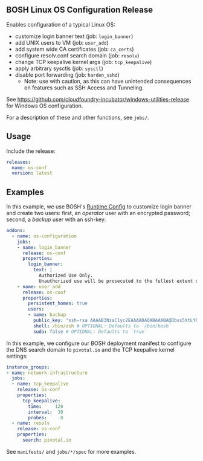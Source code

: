 ## BOSH Linux OS Configuration Release

Enables configuration of a typical Linux OS:

- customize login banner text (job: `login_banner`)
- add UNIX users to VM (job: `user_add`)
- add system wide CA certificates (job: `ca_certs`)
- configure resolv.conf search domain (job: `resolv`)
- change TCP keepalive kernel args (job: `tcp_keepalive`)
- apply arbitrary sysctls (job: `sysctl`)
- disable port forwarding (job: `harden_sshd`)
  - Note: use with caution, as this can have unintended consequences on features such as SSH Access and Tunneling.

See https://github.com/cloudfoundry-incubator/windows-utilities-release for Windows OS configuration.

For a description of these and other functions, see `jobs/`.

## Usage

Include the release:

```yaml
releases:
  name: os-conf
  version: latest
```

## Examples

In this example, we use BOSH's [Runtime Config](https://bosh.io/docs/runtime-config.html) to customize login banner and create two users: first, an _operator_ user with an encrypted password; second, a _backup_ user with an ssh-key:

```yaml
addons:
  - name: os-configuration
    jobs:
    - name: login_banner
      release: os-conf
      properties:
        login_banner:
          text: |
            Authorized Use Only.
            Unauthorized use will be prosecuted to the fullest extent of the law.
    - name: user_add
      release: os-conf
      properties:
        persistent_homes: true
        users:
        - name: backup
          public_key: "ssh-rsa AAAAB3NzaC1yc2EAAAADAQABAAABAQDbss5XtLYRYDeV8AmouVYOHmYPxPsN4F59fZnY4kJnimM3sk5TbP0ow19GMDppQOPzAQ1TcYH4sYhpnxwq5f32XYtw12rFnO8BatHISWIdjoEjHfdA1qLIMGouWZPbGIQ1qURbfJdR9e2shS7U/WSXD+AJ9Zy0ZKTsIvlukWSX8Nsxvfn7VaAFvhgI3YPmhjV3TCEVMDsWGbBXlMq+qiJt22JEOw+3dnrvfGzRUULGznO/8y4NvVQsQc5KGnJkeQWkmlOIrhUGYwd/hMn6zQEIxkR4elmwp+pjyLR0qYLUFjpMn2GJMG7lvTzF8SzQLhzTVrjW1E3nve2eCuJ5bB6/"
          shell: /bin/zsh # OPTIONAL: Defaults to `/bin/bash`
          sudo: false # OPTIONAL: Defaults to `true`
```

In this example, we configure our BOSH deployment manifest to configure the DNS search domain to `pivotal.io` and the TCP keepalive kernel settings:

```yaml
instance_groups:
- name: network-infrastructure
  jobs:
  - name: tcp_keepalive
    release: os-conf
    properties:
      tcp_keepalive:
        time:     120
        interval:  30
        probes:     8
  - name: resolv
    release: os-conf
    properties:
      search: pivotal.io
```

See `manifests/` and `jobs/*/spec` for more examples.
